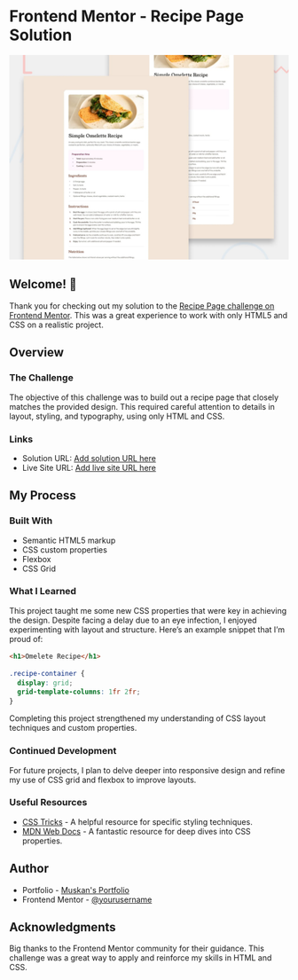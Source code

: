 # Frontend Mentor - Recipe Page Solution

![Design preview for the Recipe page coding challenge](./preview.jpg)

## Welcome! 👋

Thank you for checking out my solution to the [Recipe Page challenge on Frontend Mentor](https://www.frontendmentor.io/challenges/recipe-page-KiTsR8QQKm). This was a great experience to work with only HTML5 and CSS on a realistic project.

## Overview

### The Challenge

The objective of this challenge was to build out a recipe page that closely matches the provided design. This required careful attention to details in layout, styling, and typography, using only HTML and CSS.

### Links

- Solution URL: [Add solution URL here](https://your-solution-url.com)
- Live Site URL: [Add live site URL here](https://your-live-site-url.com)

## My Process

### Built With

- Semantic HTML5 markup
- CSS custom properties
- Flexbox
- CSS Grid

### What I Learned

This project taught me some new CSS properties that were key in achieving the design. Despite facing a delay due to an eye infection, I enjoyed experimenting with layout and structure. Here’s an example snippet that I’m proud of:

```html
<h1>Omelete Recipe</h1>
```

```css
.recipe-container {
  display: grid;
  grid-template-columns: 1fr 2fr;
}
```

Completing this project strengthened my understanding of CSS layout techniques and custom properties. 

### Continued Development

For future projects, I plan to delve deeper into responsive design and refine my use of CSS grid and flexbox to improve layouts.

### Useful Resources

- [CSS Tricks](https://css-tricks.com/) - A helpful resource for specific styling techniques.
- [MDN Web Docs](https://developer.mozilla.org/) - A fantastic resource for deep dives into CSS properties.

## Author

- Portfolio - [Muskan's Portfolio](https://protofilo-2.vercel.app/)
- Frontend Mentor - [@yourusername](https://www.frontendmentor.io/profile/yourusername)

## Acknowledgments

Big thanks to the Frontend Mentor community for their guidance. This challenge was a great way to apply and reinforce my skills in HTML and CSS. 
